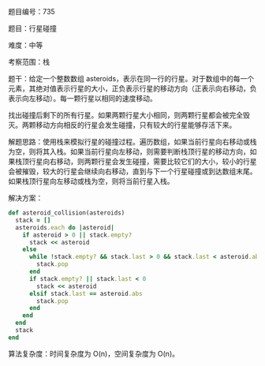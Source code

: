 题目编号：735

题目：行星碰撞

难度：中等

考察范围：栈

题干：给定一个整数数组 asteroids，表示在同一行的行星。对于数组中的每一个元素，其绝对值表示行星的大小，正负表示行星的移动方向（正表示向右移动，负表示向左移动）。每一颗行星以相同的速度移动。

找出碰撞后剩下的所有行星。如果两颗行星大小相同，则两颗行星都会被完全毁灭。两颗移动方向相反的行星会发生碰撞，只有较大的行星能够存活下来。

解题思路：使用栈来模拟行星的碰撞过程。遍历数组，如果当前行星向右移动或栈为空，则将其入栈。如果当前行星向左移动，则需要判断栈顶行星的移动方向，如果栈顶行星向右移动，则两颗行星会发生碰撞，需要比较它们的大小，较小的行星会被摧毁，较大的行星会继续向右移动，直到与下一个行星碰撞或到达数组末尾。如果栈顶行星向左移动或栈为空，则将当前行星入栈。

解决方案：

```ruby
def asteroid_collision(asteroids)
  stack = []
  asteroids.each do |asteroid|
    if asteroid > 0 || stack.empty?
      stack << asteroid
    else
      while !stack.empty? && stack.last > 0 && stack.last < asteroid.abs
        stack.pop
      end
      if stack.empty? || stack.last < 0
        stack << asteroid
      elsif stack.last == asteroid.abs
        stack.pop
      end
    end
  end
  stack
end
```

算法复杂度：时间复杂度为 O(n)，空间复杂度为 O(n)。